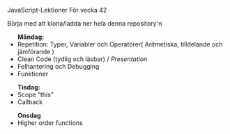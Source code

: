 JavaScript-Lektioner För vecka 42

Börja med att klona/ladda ner hela denna repository'n

<ul>
  <b>Måndag:</b>
  <li>Repetition: Typer, Variabler och Operatörer( Aritmetiska, tilldelande och jämförande ) </li>
  <li>Clean Code (tydlig och läsbar)  / <i>Presentation</i></li>
  <li>Felhantering och Debugging </li>
  <li>Funktioner</li>
</ul>
<ul>
  <b>Tisdag:</b>
  <li>Scope “this”</li>
  <li>Callback </li>
</ul>
<ul>  
  <b>Onsdag</b>
  <li>Higher order functions</li>
</ul>
